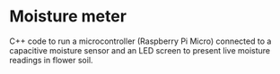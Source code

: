 # Moisture meter

C++ code to run a microcontroller (Raspberry Pi Micro) connected to a capacitive moisture sensor and an LED screen to present live moisture readings in flower soil.
